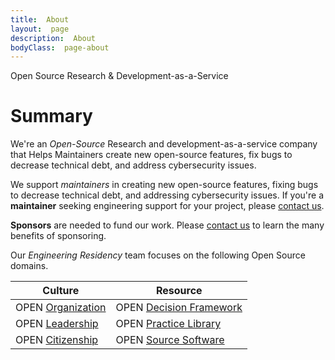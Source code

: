 ```yaml
---
title:  About
layout:  page
description:  About
bodyClass:  page-about
---
```


Open Source Research & Development-as-a-Service

# Summary

We're an *Open-Source* Research and development-as-a-service company that Helps Maintainers create new open-source features, fix bugs to decrease technical debt, and address cybersecurity issues.

We support *maintainers* in creating new open-source features, fixing bugs to decrease technical debt, and addressing cybersecurity issues. If you're a **maintainer** seeking engineering support for your project, please [contact us](mailto:info@openstudiolabs.com).

**Sponsors** are needed to fund our work. Please [contact us](mailto:info@openstudiolabs.com) to learn the many benefits of sponsoring.

Our *Engineering Residency* team focuses on the following Open Source domains.

| Culture           | Resource                |
| ----------------- | ----------------------- |
| OPEN [Organization](https://opensource.com/open-organization) | OPEN [Decision Framework](https://opensource.com/open-organization/resources/open-decision-framework) |
| OPEN [Leadership](https://opensource.com/open-organization/18/12/what-is-open-leadership) | OPEN [Practice Library](https://openpracticelibrary.com/) |
| OPEN [Citizenship](https://www.un.org/en/academic-impact/global-citizenship)  | OPEN [Source Software]()    |
